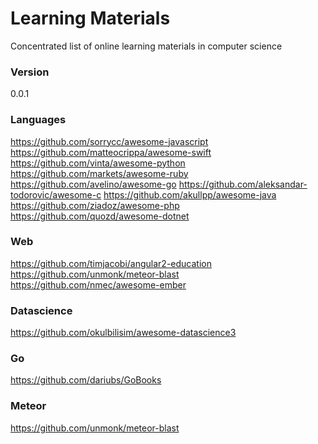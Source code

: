 # Learning Materials

Concentrated list of online learning materials in computer science


### Version
0.0.1


### Languages
https://github.com/sorrycc/awesome-javascript
https://github.com/matteocrippa/awesome-swift
https://github.com/vinta/awesome-python
https://github.com/markets/awesome-ruby
https://github.com/avelino/awesome-go
https://github.com/aleksandar-todorovic/awesome-c
https://github.com/akullpp/awesome-java
https://github.com/ziadoz/awesome-php
https://github.com/quozd/awesome-dotnet

### Web
https://github.com/timjacobi/angular2-education
https://github.com/unmonk/meteor-blast
https://github.com/nmec/awesome-ember


### Datascience
https://github.com/okulbilisim/awesome-datascience3

### Go
https://github.com/dariubs/GoBooks

### Meteor
https://github.com/unmonk/meteor-blast
